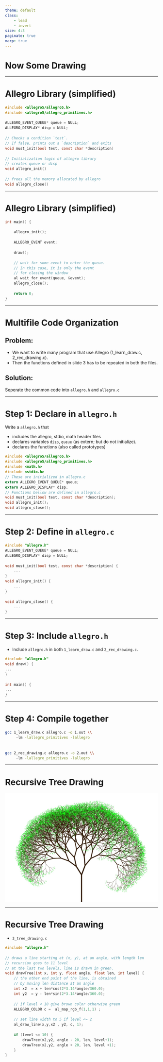 ```yaml
---
theme: default
class: 
    - lead
    - invert
size: 4:3
paginate: true
marp: true
---
```


# Now Some Drawing

---
# Allegro Library (simplified)
```c
#include <allegro5/allegro5.h>
#include <allegro5/allegro_primitives.h>

ALLEGRO_EVENT_QUEUE* queue = NULL;
ALLEGRO_DISPLAY* disp = NULL;

// Checks a condition `test`. 
// If false, prints out a `description` and exits
void must_init(bool test, const char *description)

// Initialization logic of allegro library
// creates queue or disp
void allegro_init()

// frees all the memory allocated by allegro
void allegro_close()
```
---
# Allegro Library (simplified)
```c
int main() {

    allegro_init();
    
    ALLEGRO_EVENT event;

    draw();

    // wait for some event to enter the queue.
    // In this case, it is only the event 
    // for closing the window
    al_wait_for_event(queue, &event);
    allegro_close();

    return 0;
}
```
---
# Multifile Code Organization
## Problem: 
- We want to write many program that use Allegro (1_learn_draw.c, 2_rec_drawing.c). 
- Then the functions defined in slide 3 has to be repeated in both the files.
## Solution:

Seperate the common code into ``allegro.h`` and ``allegro.c``

---

# Step 1: Declare in ``allegro.h``
Write a ``allegro.h`` that 
- includes the allegro, stdio, math header files
- declares variables ``disp``, ``queue`` (as extern; but do not initialize).
- declares the functions (also called prototypes)

```c
#include <allegro5/allegro5.h>
#include <allegro5/allegro_primitives.h>
#include <math.h>
#include <stdio.h>
// These are initialized in allegro.c
extern ALLEGRO_EVENT_QUEUE* queue;
extern ALLEGRO_DISPLAY* disp;
// Functions bellow are defined in allegro.c
void must_init(bool test, const char *description);
void allegro_init();
void allegro_close();
```
---
# Step 2: Define in ``allegro.c``
```c
#include "allegro.h"
ALLEGRO_EVENT_QUEUE* queue = NULL;
ALLEGRO_DISPLAY* disp = NULL;

void must_init(bool test, const char *description) {
    ...
}
void allegro_init() {
    ...
}

void allegro_close() {
    ...
}
```
---
# Step 3: Include ``allegro.h``
- Include ``allegro.h`` in both ``1_learn_draw.c`` and ``2_rec_drawing.c``.
```c
#include "allegro.h"
void draw() {
...
}

int main() {
...
}
```
---
# Step 4: Compile together

```bash
gcc 1_learn_draw.c allegro.c -o 1.out \\
     -lm -lallegro_primitives -lallegro 


gcc 2_rec_drawing.c allegro.c -o 2.out \\
     -lm -lallegro_primitives -lallegro 

```
---

# Recursive Tree Drawing
![](tree.jpg)

---
# Recursive Tree Drawing
- ``3_tree_drawing.c``
```c
#include "allegro.h"

// draws a line starting at (x, y), at an angle, with length len
// recursion goes to 11 level
// at the last two levels, line is drawn in green.
void drawTree(int x, int y, float angle, float len, int level) {
    // the other end point of the line, is obtained 
    // by moving len distance at an angle
    int x2  = x + len*cos(2*3.14*angle/360.0); 
    int y2  = y - len*sin(2*3.14*angle/360.0);

    // if level < 10 give brown color otherwise green
    ALLEGRO_COLOR c =  al_map_rgb_f(1,1,1) ; 
     
    // set line width to 5 if level <= 2
    al_draw_line(x,y,x2 , y2, c, 1);
    
    if (level <= 10) {
        drawTree(x2,y2, angle - 20, len, level+1);
        drawTree(x2,y2, angle + 20, len, level +1);    
    } 
}
```
